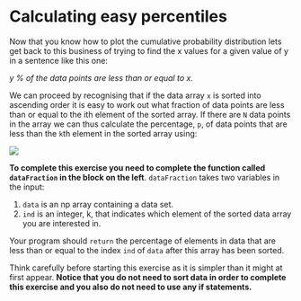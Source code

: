 # Calculating easy percentiles

Now that you know how to plot the cumulative probability distribution lets get back to this business of trying to find the x values for a given value of y in a sentence like this one:

_y % of the data points are less than or equal to x._ 

We can proceed by recognising that if the data array `x` is sorted into ascending order it is easy to work out what fraction of data points are less than or equal to the ith element of the sorted array.  If there are `N` data points in the array we can thus calculate the percentage, `p`, of data points that are less than the `k`th element in the sorted array using:

![](https://render.githubusercontent.com/render/math?math=P=\frac{100k}{N-1})

__To complete this exercise you need to complete the function called `dataFraction` in the block on the left__.  `dataFraction` takes two variables in the input:

1. `data` is an np array containing a data set.  
2. `ind` is an integer, k, that indicates which element of the sorted data array you are interested in.

Your program should `return` the percentage of elements in data that are less than or equal to the index `ind` of `data` after this array has been sorted.

Think carefully before starting this exercise as it is simpler than it might at first appear.  __Notice that you do not need to sort data in order to complete this exercise and you also do not need to use any if statements.__

